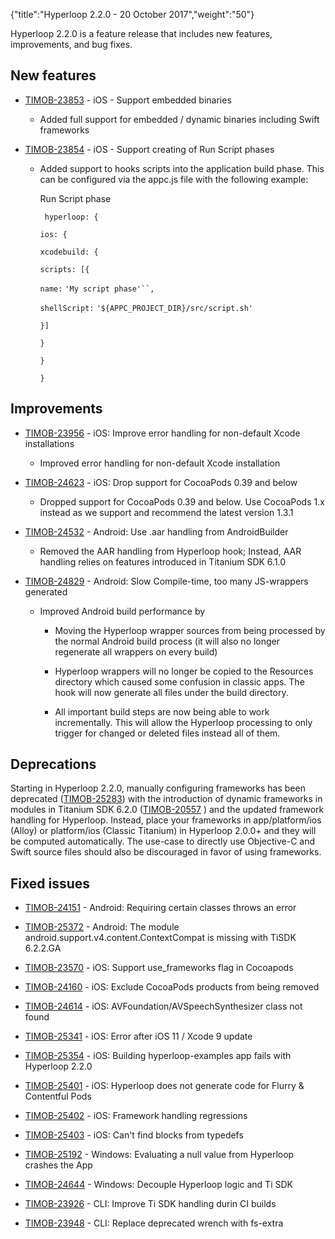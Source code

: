 {"title":"Hyperloop 2.2.0 - 20 October 2017","weight":"50"}

Hyperloop 2.2.0 is a feature release that includes new features, improvements, and bug fixes.

## New features

* [TIMOB-23853](https://jira.appcelerator.org/browse/TIMOB-23853) - iOS - Support embedded binaries

  * Added full support for embedded / dynamic binaries including Swift frameworks

* [TIMOB-23854](https://jira.appcelerator.org/browse/TIMOB-23854) - iOS - Support creating of Run Script phases

  * Added support to hooks scripts into the application build phase. This can be configured via the appc.js file with the following example:

    Run Script phase

    ` hyperloop: {`

    `ios: {`

    `xcodebuild: {`

    `scripts: [{`

    `name:` `'My script phase'``,`

    `shellScript:` `'${APPC_PROJECT_DIR}/src/script.sh'`

    `}]`

    `}`

    `}`

    `}`


## Improvements

* [TIMOB-23956](https://jira.appcelerator.org/browse/TIMOB-23956) - iOS: Improve error handling for non-default Xcode installations

  * Improved error handling for non-default Xcode installation

* [TIMOB-24623](https://jira.appcelerator.org/browse/TIMOB-24623) - iOS: Drop support for CocoaPods 0.39 and below

  * Dropped support for CocoaPods 0.39 and below. Use CocoaPods 1.x instead as we support and recommend the latest version 1.3.1

* [TIMOB-24532](https://jira.appcelerator.org/browse/TIMOB-24532) - Android: Use .aar handling from AndroidBuilder

  * Removed the AAR handling from Hyperloop hook; Instead, AAR handling relies on features introduced in Titanium SDK 6.1.0

* [TIMOB-24829](https://jira.appcelerator.org/browse/TIMOB-24829) - Android: Slow Compile-time, too many JS-wrappers generated

  * Improved Android build performance by

    * Moving the Hyperloop wrapper sources from being processed by the normal Android build process (it will also no longer regenerate all wrappers on every build)

    * Hyperloop wrappers will no longer be copied to the Resources directory which caused some confusion in classic apps. The hook will now generate all files under the build directory.

    * All important build steps are now being able to work incrementally. This will allow the Hyperloop processing to only trigger for changed or deleted files instead all of them.


## Deprecations

Starting in Hyperloop 2.2.0, manually configuring frameworks has been deprecated ([TIMOB-25283](https://jira.appcelerator.org/browse/TIMOB-25283)) with the introduction of dynamic frameworks in modules in Titanium SDK 6.2.0 ([TIMOB-20557](https://jira.appcelerator.org/browse/TIMOB-20557) ) and the updated framework handling for Hyperloop. Instead, place your frameworks in app/platform/ios (Alloy) or platform/ios (Classic Titanium) in Hyperloop 2.0.0+ and they will be computed automatically. The use-case to directly use Objective-C and Swift source files should also be discouraged in favor of using frameworks.

## Fixed issues

* [TIMOB-24151](https://jira.appcelerator.org/browse/TIMOB-24151) - Android: Requiring certain classes throws an error

* [TIMOB-25372](https://jira.appcelerator.org/browse/TIMOB-25372) - Android: The module android.support.v4.content.ContextCompat is missing with TiSDK 6.2.2.GA

* [TIMOB-23570](https://jira.appcelerator.org/browse/TIMOB-23570) - iOS: Support use\_frameworks flag in Cocoapods

* [TIMOB-24160](https://jira.appcelerator.org/browse/TIMOB-24160) - iOS: Exclude CocoaPods products from being removed

* [TIMOB-24614](https://jira.appcelerator.org/browse/TIMOB-24614) - iOS: AVFoundation/AVSpeechSynthesizer class not found

* [TIMOB-25341](https://jira.appcelerator.org/browse/TIMOB-25341) - iOS: Error after iOS 11 / Xcode 9 update

* [TIMOB-25354](https://jira.appcelerator.org/browse/TIMOB-25354) - iOS: Building hyperloop-examples app fails with Hyperloop 2.2.0

* [TIMOB-25401](https://jira.appcelerator.org/browse/TIMOB-25401) - iOS: Hyperloop does not generate code for Flurry & Contentful Pods

* [TIMOB-25402](https://jira.appcelerator.org/browse/TIMOB-25402) - iOS: Framework handling regressions

* [TIMOB-25403](https://jira.appcelerator.org/browse/TIMOB-25403) - iOS: Can't find blocks from typedefs

* [TIMOB-25192](https://jira.appcelerator.org/browse/TIMOB-25192) - Windows: Evaluating a null value from Hyperloop crashes the App

* [TIMOB-24644](https://jira.appcelerator.org/browse/TIMOB-24644) - Windows: Decouple Hyperloop logic and Ti SDK

* [TIMOB-23926](https://jira.appcelerator.org/browse/TIMOB-23926) - CLI: Improve Ti SDK handling durin CI builds

* [TIMOB-23948](https://jira.appcelerator.org/browse/TIMOB-23948) - CLI: Replace deprecated wrench with fs-extra
